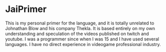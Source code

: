 # JaiPrimer

This is my personal primer for the language, and it is totally unrelated to Johnathan Blow and his company Thekla. 
It is based entirely on my own understanding and speculation of the videos published on twitch and youtube.
I was a programmer since when I was 15 and I have used several languages.
I have no direct experience in videogame professional industry.
